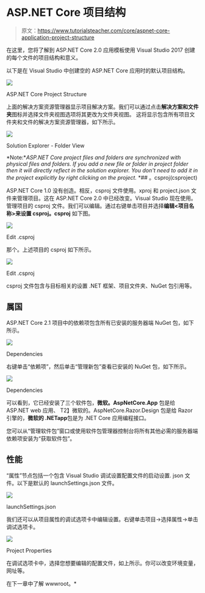 # ASP.NET Core 项目结构

> 原文：<https://www.tutorialsteacher.com/core/aspnet-core-application-project-structure>

在这里，您将了解到 ASP.NET Core 2.0 应用模板使用 Visual Studio 2017 创建的每个文件的项目结构和意义。

以下是在 Visual Studio 中创建空的 ASP.NET Core 应用时的默认项目结构。

[![](img/f902cb0dbf723bd9ec0d304d8170c3ad.png)](../../Content/images/core/core-app-project-structure.png) 

ASP.NET Core Project Structure



上面的解决方案资源管理器显示项目解决方案。我们可以通过点击**解决方案和文件夹**图标并选择文件夹视图选项将其更改为文件夹视图。 这将显示包含所有项目文件夹和文件的解决方案资源管理器，如下所示。

[![](img/82b7920b7466bdb4c460677c1f36fe10.png)](../../Content/images/core/folder-view.png) 

Solution Explorer - Folder View



*Note:**ASP.NET Core project files and folders are synchronized with physical files and folders. If you add a new file or folder in project folder then it will directly reflect in the solution explorer. You don't need to add it in the project explicitly by right clicking on the project.* *## 。csproj(csproject)

ASP.NET Core 1.0 没有创造。相反，csproj 文件使用。xproj 和 project.json 文件来管理项目。这在 ASP.NET Core 2.0 中已经改变。Visual Studio 现在使用。管理项目的 csproj 文件。我们可以编辑。通过右键单击项目并选择**编辑<项目名称>来设置 csproj。csproj** 如下图。

[![](img/d4ad926359b579f03238b4f0cbacc4f2.png)](../../Content/images/core/edit-csproj.png) 

Edit .csproj



那个。上述项目的 csproj 如下所示。

[![](img/175386c06b70bbf7bbbf8e7c6209c40d.png)](../../Content/images/core/csproj.png) 

Edit .csproj



csproj 文件包含与目标相关的设置 .NET 框架、项目文件夹、NuGet 包引用等。

## 属国

ASP.NET Core 2.1 项目中的依赖项包含所有已安装的服务器端 NuGet 包，如下所示。

[![](img/db7a81005ecc4985f0a6654cfb18407e.png)](../../Content/images/core/dependencies2.png) 

Dependencies



右键单击“依赖项”，然后单击“管理新包”查看已安装的 NuGet 包，如下所示。

[![](img/c92a83af98534f81d3e69a9ad7f6d193.png)](../../Content/images/core/dependencies3.png) 

Dependencies



可以看到，它已经安装了三个软件包，**微软。AspNetCore.App** 包是给 ASP.NET web 应用、 T2】微软的。AspNetCore.Razor.Design 包是给 Razor 引擎的，**微软的 .NETapp**包是为 .NET Core 应用编程接口。

您可以从“管理软件包”窗口或使用软件包管理器控制台将所有其他必需的服务器端依赖项安装为“获取软件包”。

## 性能

“属性”节点包括一个包含 Visual Studio 调试设置配置文件的启动设置. json 文件。以下是默认的 launchSettings.json 文件。

[![](img/780b3293d4c5310c5e67e4ac8904c96e.png)](../../Content/images/core/launchsettings2.png) 

launchSettings.json



我们还可以从项目属性的调试选项卡中编辑设置。右键单击项目->选择属性->单击调试选项卡。

[![](img/c8eb76646b4d98fd0ff357a3181a26b0.png)](../../Content/images/core/project-debug.png) 

Project Properties



在调试选项卡中，选择您想要编辑的配置文件，如上所示。你可以改变环境变量，网址等。

在下一章中了解 wwwroot。*